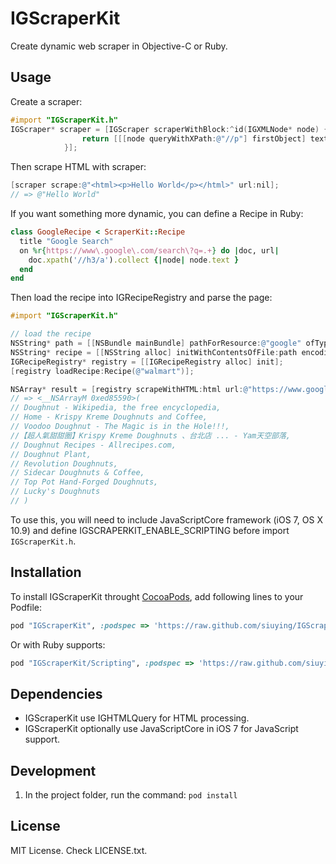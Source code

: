 # IGScraperKit

Create dynamic web scraper in Objective-C or Ruby.

## Usage

Create a scraper:

```objective-c
#import "IGScraperKit.h"
IGScraper* scraper = [IGScraper scraperWithBlock:^id(IGXMLNode* node) {
                return [[[node queryWithXPath:@"//p"] firstObject] text];
            }];
```

Then scrape HTML with scraper:

```objective-c
[scraper scrape:@"<html><p>Hello World</p></html>" url:nil];
// => @"Hello World"
```

If you want something more dynamic, you can define a Recipe in Ruby:

```ruby
class GoogleRecipe < ScraperKit::Recipe
  title "Google Search"
  on %r{https://www\.google\.com/search\?q=.+} do |doc, url|
    doc.xpath('//h3/a').collect {|node| node.text }
  end
end
```

Then load the recipe into IGRecipeRegistry and parse the page:
```objective-c
#import "IGScraperKit.h"

// load the recipe
NSString* path = [[NSBundle mainBundle] pathForResource:@"google" ofType:@"rb"];
NSString* recipe = [[NSString alloc] initWithContentsOfFile:path encoding:NSUTF8StringEncoding error:nil];
IGRecipeRegistry* registry = [[IGRecipeRegistry alloc] init];
[registry loadRecipe:Recipe(@"walmart")];

NSArray* result = [registry scrapeWithHTML:html url:@"https://www.google.com/search?q=doughnuts"];
// => <__NSArrayM 0xed85590>(
// Doughnut - Wikipedia, the free encyclopedia,
// Home - Krispy Kreme Doughnuts and Coffee,
// Voodoo Doughnut - The Magic is in the Hole!!!,
//【超人氣甜甜圈】Krispy Kreme Doughnuts 、台北店 ... - Yam天空部落,
// Doughnut Recipes - Allrecipes.com,
// Doughnut Plant,
// Revolution Doughnuts,
// Sidecar Doughnuts & Coffee,
// Top Pot Hand-Forged Doughnuts,
// Lucky's Doughnuts
// )

```

To use this, you will need to include JavaScriptCore framework (iOS 7, OS X 10.9) and define IGSCRAPERKIT_ENABLE_SCRIPTING before import `IGScraperKit.h`.

## Installation

To install IGScraperKit throught [CocoaPods](http://cocoapods.org/), add following lines to your Podfile:

```ruby
pod "IGScraperKit", :podspec => 'https://raw.github.com/siuying/IGScraperKit/master/IGScraperKit.podspec'
```

Or with Ruby supports:

```ruby
pod "IGScraperKit/Scripting", :podspec => 'https://raw.github.com/siuying/IGScraperKit/master/IGScraperKit.podspec'
```

## Dependencies

- IGScraperKit use IGHTMLQuery for HTML processing.
- IGScraperKit optionally use JavaScriptCore in iOS 7 for JavaScript support.

## Development

1. In the project folder, run the command: ``pod install``

## License

MIT License. Check LICENSE.txt.